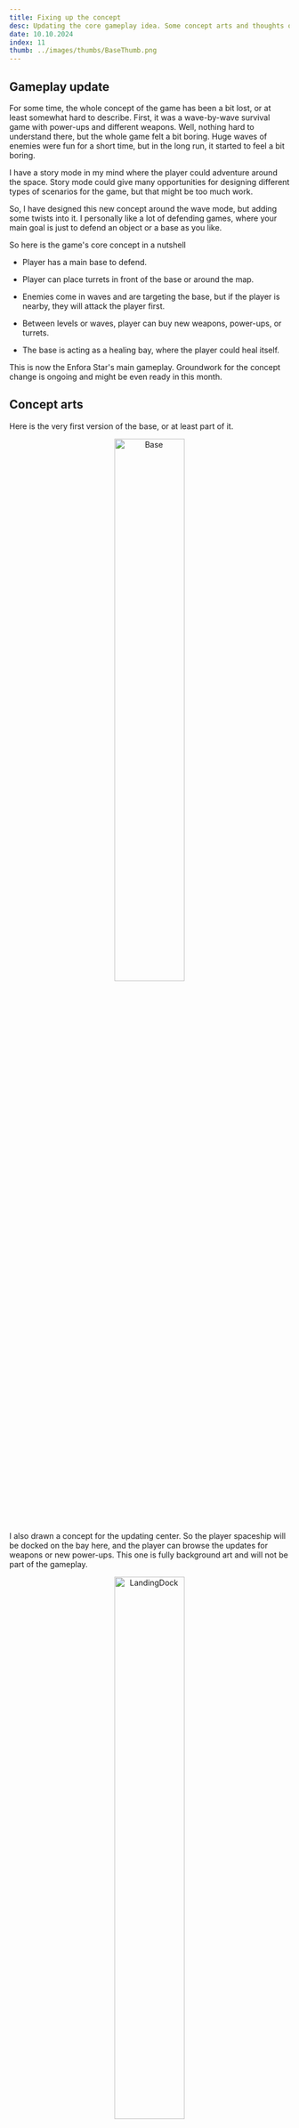 ```yaml
---
title: Fixing up the concept
desc: Updating the core gameplay idea. Some concept arts and thoughts of the current events.
date: 10.10.2024
index: 11
thumb: ../images/thumbs/BaseThumb.png
---
```



## Gameplay update

For some time, the whole concept of the game has been a bit lost, or at least somewhat hard to describe. First, it was a wave-by-wave survival game with power-ups and different weapons. Well, nothing hard to understand there, but the whole game felt a bit boring. Huge waves of enemies were fun for a short time, but in the long run, it started to feel a bit boring.

I have a story mode in my mind where the player could adventure around the space. Story mode could give many opportunities for designing different types of scenarios for the game, but that might be too much work.

So, I have designed this new concept around the wave mode, but adding some twists into it. I personally like a lot of defending games, where your main goal is just to defend an object or a base as you like.

So here is the game's core concept in a nutshell

- Player has a main base to defend.

- Player can place turrets in front of the base or around the map.

- Enemies come in waves and are targeting the base, but if the player is nearby, they will attack the player first.

- Between levels or waves, player can buy new weapons, power-ups, or turrets.

- The base is acting as a healing bay, where the player could heal itself.

This is now the Enfora Star's main gameplay.
Groundwork for the concept change is ongoing and might be even ready in this month.

## Concept arts

Here is the very first version of the base, or at least part of it.

 <center> <img src="/images/post11/Base.gif" alt="Base" style="width:50%;height:auto;margin:auto"></img></center>

I also drawn a concept for the updating center. So the player spaceship will be docked on the bay here, and the player can browse the updates for weapons or new power-ups. This one is fully background art and will not be part of the gameplay.

 <center> <img src="/images/post11/LandingDock.gif" alt="LandingDock" style="width:50%;height:auto;margin:auto"></img></center>

## Godot and its community

I'm not going to make a huge statement about the recent events in the Godot community, but I understand people who are full of the Godot and its officials right now. I do not follow that much what is happening on the social media platforms, and I actually heard this first from a friend of mine.
So, this overall situation will not affect my work with Godot and I only see a game development tool here. Anyhow, I'm going to follow the Redot project with great interest, and I wish them good luck with their Godot fork! (Btw, their logo looks a way cooler than Godot's original!)

I already thanked the user-supported forums community for voting this project to the featured projects showcase on the [X](https://x.com/TheAspenDev/status/1841860493583040667). But I'd like to thank them again here too! That really made my day when I regonized this whole thing, and that gave me a great boost for working on the project.

So, thanks once again, users on the community forum!

## It's almost Halloween.

I think that's all for now. I'm maybe a bit early, but happy Halloween to everyone!

_Teemu, TheAspen_
